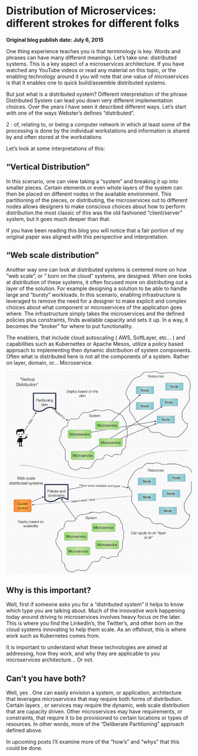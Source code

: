 # Distribution of Microservices: different strokes for different folks

__Original blog publish date: July 6, 2015__

One thing experience teaches you is that terminology is key. Words and phrases can have many different meanings. Let’s take one: distributed systems. This is a key aspect of a microservices architecture. If you have watched any YouTube videos or read any material on this topic, or the enabling technology around it you will note that one value of microservices is that it enables one to quick build/assemble distributed systems.

But just what is a distributed system? Different interpretation of the phrase Distributed System can lead you down very different implementation choices. Over the years I have seen it described different ways. Let’s start with one of the ways Webster’s defines “distributed”.

2 : of, relating to, or being a computer network in which at least some of the processing is done by the individual workstations and information is shared by and often stored at the workstations

Let’s look at some interpretations of this:

## “Vertical Distribution”
In this scenario, one can view taking a “system” and breaking it up into smaller pieces. Certain elements or even whole layers of the system can then be placed on different nodes in the available environment. This partitioning of the pieces, or distributing, the microservices out to different nodes allows designers to make conscious choices about how to perform distribution.the most classic of this was the old fashioned “client/server” system, but it goes much deeper than that.

If you have been reading this blog you will notice that a fair portion of my original paper was aligned with this perspective and interpretation.

## “Web scale distribution”
Another way one can look at distributed systems is centered more on how “web scale”, or ” born on the cloud” systems, are designed. When one looks at distribution of these systems, it often focused more on distributing out a layer of the solution. For example designing a solution to be able to handle large and “bursty” workloads. In this scenario, enabling infrastructure is leveraged to remove the need for a designer to make explicit and complex choices about what component or microservices of the application goes where. The infrastructure simply takes the microservices and the defined policies plus constraints, finds available capacity and sets it up. In a way, it becomes the “broker” for where to put functionality.

The enablers, that include cloud autoscaling ( AWS, SoftLayer, etc... ) and capabilities such as Kubernettes or Apache Mesos, utilize a policy based approach to implementing then dynamic distribution of system components.
Often what is distributed here is not all the components of a system. Rather on layer, domain, or... Microservice.

![](../images/blog/distribution1.jpeg)

## Why is this important?
Well, first if someone asks you for a “distributed system” it helps to know which type you are talking about. Much of the innovative work happening today around driving to microservices involves heavy focus on the later. This is where you find the LinkedIn’s, the Twitter’s, and other born on the cloud systems innovating to help them scale. As an offshoot, this is where work such as Kubernetes comes from.

It is important to understand what these technologies are aimed at addressing, how they work, and why they are applicable to you microservices architecture... Or not.

## Can’t you have both?
Well, yes . One can easily envision a system, or application, architecture that leverages microservices that may require both forms of distribution. Certain layers , or services may require the dynamic, web scale distribution that are capacity driven. Other microservices may have requirements, or constraints, that require it to be provisioned to certain locations or types of resources. In other words, more of the “Deliberate Partitioning” approach defined above.

In upcoming posts I’ll examine more of the “how’s” and “whys” that this could be done.
